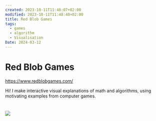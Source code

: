 ```yaml
---
created: 2023-10-11T11:48:07+02:00
modified: 2023-10-11T11:48:40+02:00
title: Red Blob Games
tags:
  - games
  - algorithm
  - Visualisation
Date: 2024-03-12
---
```


# Red Blob Games

<https://www.redblobgames.com/>

Hi! I make interactive visual explanations of math and algorithms, using motivating examples from computer games.


# ![](../_asset/2023-10-11_Red%20Blob%20Games_1_image_1.png)